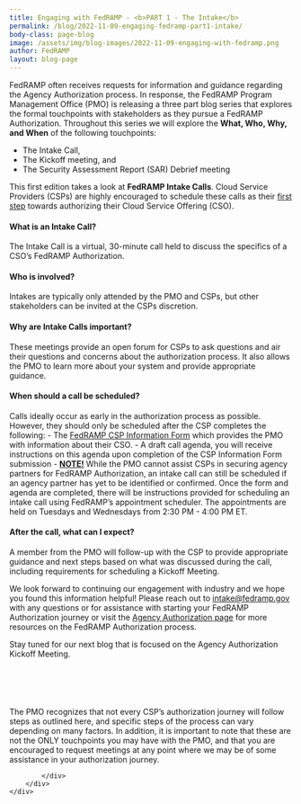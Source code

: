 ```yaml
---
title: Engaging with FedRAMP - <b>PART 1 - The Intake</b>
permalink: /blog/2022-11-09-engaging-fedramp-part1-intake/
body-class: page-blog
image: /assets/img/blog-images/2022-11-09-engaging-with-fedramp.png
author: FedRAMP
layout: blog-page
---
```

FedRAMP often receives requests for information and guidance regarding the Agency Authorization process. In response, the FedRAMP Program Management Office (PMO) is releasing a three part blog series that explores the formal touchpoints with stakeholders as they pursue a FedRAMP Authorization. Throughout this series we will explore the <b>What, Who, Why, and When</b> of the following touchpoints:
- The Intake Call, 
- The Kickoff meeting, and 
- The Security Assessment Report (SAR) Debrief meeting
  
This first edition takes a look at <b>FedRAMP Intake Calls</b>. Cloud Service Providers (CSPs) are highly encouraged to schedule these calls as their <u>first step</u> towards authorizing their Cloud Service Offering (CSO). 

<h4>What is an Intake Call?</h4> 
The Intake Call is a virtual, 30-minute call held to discuss the specifics of a CSO’s FedRAMP Authorization. 
<h4>Who is involved?</h4> 
Intakes are typically only attended by the PMO and CSPs, but other stakeholders can be invited at the CSPs discretion.
<h4>Why are Intake Calls important?</h4> 
These meetings provide an open forum for CSPs to ask questions and air their questions and concerns about the authorization process. It also allows the PMO to learn more about your system and provide appropriate guidance.
<h4>When should a call be scheduled?</h4>
Calls ideally occur as early in the authorization process as possible. However, they should only be scheduled after the CSP completes the following:
- The <a href="https://docs.google.com/forms/d/e/1FAIpQLScU4_x5UK53d0PUUDsOdqWyzUvAN1-yFJ1NxffT7PkGkCiuPg/viewform?usp=sf_link" target="_blank" rel="noopener noreferrer">FedRAMP CSP Information Form</a> which provides the PMO with information about their CSO.
- A draft call agenda, you will receive instructions on this agenda upon completion of the CSP Information Form submission
- <b><u>NOTE!</u></b> While the PMO cannot assist CSPs in securing agency partners for FedRAMP Authorization, an intake call can still be scheduled if an agency partner has yet to be identified or confirmed.
Once the form and agenda are completed, there will be instructions provided for scheduling an intake call using FedRAMP’s appointment scheduler. The appointments are held on Tuesdays and Wednesdays from 2:30 PM - 4:00 PM ET. 
<h4>After the call, what can I expect?</h4>  
A member from the PMO will follow-up with the CSP to provide appropriate guidance and next steps based on what was discussed during the call, including requirements for scheduling a Kickoff Meeting.

We look forward to continuing our engagement with industry and we hope you found this information helpful! Please reach out to <a href="mailto:intake@fedramp.gov">intake@fedramp.gov</a> with any questions or for assistance with starting your FedRAMP Authorization journey or visit the <a href="https://www.fedramp.gov/agency-authorization/" target="_blank" rel="noopener noreferrer">Agency Authorization page</a> for more resources on the FedRAMP Authorization process.   

Stay tuned for our next blog that is focused on the Agency Authorization Kickoff Meeting.

<section class="fedramp-page-container lightest-gray-bkg" style="margin-top:40px">
	<div class="grid-container " style="padding: 2rem 0" >
		<div class="full-row grid-row">
			<div class="full-col desktop:grid-col-12">
<p>The PMO recognizes that not every CSP’s authorization journey will follow steps as outlined here, and specific steps of the process can vary depending on many factors. In addition, it is important to note that these are not the ONLY touchpoints you may have with the PMO, and that you are encouraged to request meetings at any point where we may be of some assistance in your authorization journey.</p>


			</div>
		</div>
	</div>
</section>

